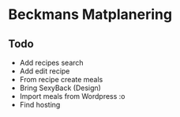 # Beckmans Matplanering

## Todo
- Add recipes search
- Add edit recipe
- From recipe create meals
- Bring SexyBack (Design)
- Import meals from Wordpress :o
- Find hosting
